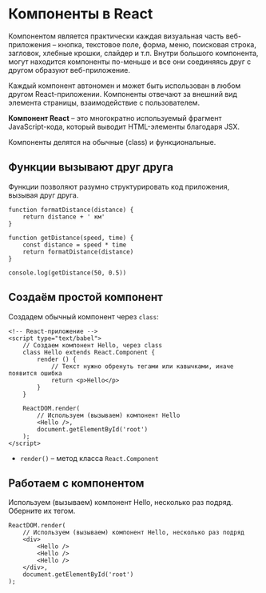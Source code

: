 # Компоненты в React

Компонентом является практически каждая визуальная часть веб-приложения &ndash; кнопка, текстовое поле, форма, меню, поисковая строка, загловок, хлебные крошки, слайдер и т.п. Внутри большого компонента, могут находится компоненты по-меньше и все они соединяясь друг  с другом образуют веб-приложение.

Каждый компонент автономен и может быть использован в любом другом React-приложении. Компоненты отвечают за внешний вид элемента страницы, взаимодействие с пользователем.

**Компонент React** &ndash; это многократно используемый фрагмент JavaScript-кода, который выводит HTML-элементы благодаря JSX.

Компоненты делятся на обычные (class) и функциональные.

## Функции вызывают друг друга
Функции позволяют разумно структурировать код приложения, вызывая друг друга.

    function formatDistance(distance) {
        return distance + ' км'
    }
    
    function getDistance(speed, time) {
        const distance = speed * time
        return formatDistance(distance)
    }
    
    console.log(getDistance(50, 0.5))

## Создаём простой компонент
Создадем обычный компонент через `class`:

    <!-- React-приложение -->
    <script type="text/babel">
        // Создаем компонент Hello, через class
        class Hello extends React.Component {
            render () {
                // Текст нужно обренуть тегами или кавычками, иначе появится ошибка
                return <p>Hello</p>
            }
        }

        ReactDOM.render(
            // Используем (вызываем) компонент Hello
            <Hello />,
            document.getElementById('root')
        );
    </script>

* `render()` &ndash; метод класса `React.Component`

## Работаем с компонентом
Используем (вызываем) компонент Hello, несколько раз подряд. Оберните их тегом.

    ReactDOM.render(
        // Используем (вызываем) компонент Hello, несколько раз подряд
        <div>
            <Hello />
            <Hello />
            <Hello />
        </div>,
        document.getElementById('root')
    );
